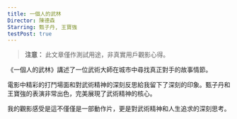 ```yaml
---
title: 一個人的武林
Director: 陳德森
Starring: 甄子丹, 王寶強
testPost: true
---
```


> **注意：** 此文章僅作測試用途，非真實用戶觀影心得。

《一個人的武林》講述了一位武術大師在城市中尋找真正對手的故事情節。

電影中精彩的打鬥場面和對武術精神的深刻反思給我留下了深刻的印象。甄子丹和王寶強的表演非常出色，完美展現了武術精神的核心。

我的觀影感受是這不僅僅是一部動作片，更是對武術精神和人生追求的深刻思考。